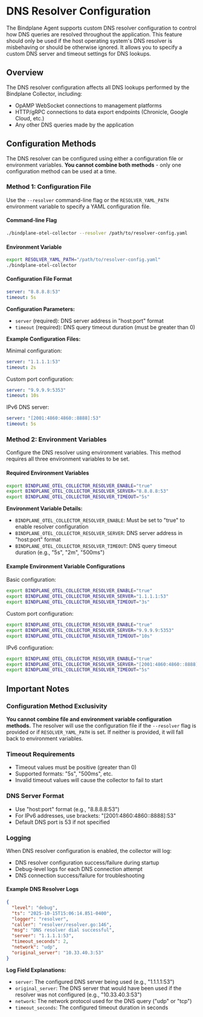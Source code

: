 # DNS Resolver Configuration

The Bindplane Agent supports custom DNS resolver configuration to control how DNS queries are resolved throughout the application. This feature should only be used if the host operating system's DNS resolver is misbehaving or should be otherwise ignored. It allows you to specify a custom DNS server and timeout settings for DNS lookups.

## Overview

The DNS resolver configuration affects all DNS lookups performed by the Bindplane Collector, including:
- OpAMP WebSocket connections to management platforms
- HTTP/gRPC connections to data export endpoints (Chronicle, Google Cloud, etc.)
- Any other DNS queries made by the application

## Configuration Methods

The DNS resolver can be configured using either a configuration file or environment variables. **You cannot combine both methods** - only one configuration method can be used at a time.

### Method 1: Configuration File

Use the `--resolver` command-line flag or the `RESOLVER_YAML_PATH` environment variable to specify a YAML configuration file.

#### Command-line Flag
```bash
./bindplane-otel-collector --resolver /path/to/resolver-config.yaml
```

#### Environment Variable
```bash
export RESOLVER_YAML_PATH="/path/to/resolver-config.yaml"
./bindplane-otel-collector
```

#### Configuration File Format
```yaml
server: "8.8.8.8:53"
timeout: 5s
```

**Configuration Parameters:**
- `server` (required): DNS server address in "host:port" format
- `timeout` (required): DNS query timeout duration (must be greater than 0)

**Example Configuration Files:**

Minimal configuration:
```yaml
server: "1.1.1.1:53"
timeout: 2s
```

Custom port configuration:
```yaml
server: "9.9.9.9:5353"
timeout: 10s
```

IPv6 DNS server:
```yaml
server: "[2001:4860:4860::8888]:53"
timeout: 5s
```

### Method 2: Environment Variables

Configure the DNS resolver using environment variables. This method requires all three environment variables to be set.

#### Required Environment Variables
```bash
export BINDPLANE_OTEL_COLLECTOR_RESOLVER_ENABLE="true"
export BINDPLANE_OTEL_COLLECTOR_RESOLVER_SERVER="8.8.8.8:53"
export BINDPLANE_OTEL_COLLECTOR_RESOLVER_TIMEOUT="5s"
```

**Environment Variable Details:**
- `BINDPLANE_OTEL_COLLECTOR_RESOLVER_ENABLE`: Must be set to "true" to enable resolver configuration
- `BINDPLANE_OTEL_COLLECTOR_RESOLVER_SERVER`: DNS server address in "host:port" format
- `BINDPLANE_OTEL_COLLECTOR_RESOLVER_TIMEOUT`: DNS query timeout duration (e.g., "5s", "2m", "500ms")

#### Example Environment Variable Configurations

Basic configuration:
```bash
export BINDPLANE_OTEL_COLLECTOR_RESOLVER_ENABLE="true"
export BINDPLANE_OTEL_COLLECTOR_RESOLVER_SERVER="1.1.1.1:53"
export BINDPLANE_OTEL_COLLECTOR_RESOLVER_TIMEOUT="3s"
```

Custom port configuration:
```bash
export BINDPLANE_OTEL_COLLECTOR_RESOLVER_ENABLE="true"
export BINDPLANE_OTEL_COLLECTOR_RESOLVER_SERVER="9.9.9.9:5353"
export BINDPLANE_OTEL_COLLECTOR_RESOLVER_TIMEOUT="10s"
```

IPv6 configuration:
```bash
export BINDPLANE_OTEL_COLLECTOR_RESOLVER_ENABLE="true"
export BINDPLANE_OTEL_COLLECTOR_RESOLVER_SERVER="[2001:4860:4860::8888]:53"
export BINDPLANE_OTEL_COLLECTOR_RESOLVER_TIMEOUT="5s"
```

## Important Notes

### Configuration Method Exclusivity
**You cannot combine file and environment variable configuration methods.** The resolver will use the configuration file if the `--resolver` flag is provided or if `RESOLVER_YAML_PATH` is set. If neither is provided, it will fall back to environment variables.

### Timeout Requirements
- Timeout values must be positive (greater than 0)
- Supported formats: "5s", "500ms", etc.
- Invalid timeout values will cause the collector to fail to start

### DNS Server Format
- Use "host:port" format (e.g., "8.8.8.8:53")
- For IPv6 addresses, use brackets: "[2001:4860:4860::8888]:53"
- Default DNS port is 53 if not specified

### Logging
When DNS resolver configuration is enabled, the collector will log:
- DNS resolver configuration success/failure during startup
- Debug-level logs for each DNS connection attempt
- DNS connection success/failure for troubleshooting

#### Example DNS Resolver Logs
```json
{
  "level": "debug",
  "ts": "2025-10-15T15:06:14.851-0400",
  "logger": "resolver",
  "caller": "resolver/resolver.go:146",
  "msg": "DNS resolver dial successful",
  "server": "1.1.1.1:53",
  "timeout_seconds": 2,
  "network": "udp",
  "original_server": "10.33.40.3:53"
}
```

**Log Field Explanations:**
- `server`: The configured DNS server being used (e.g., "1.1.1.1:53")
- `original_server`: The DNS server that would have been used if the resolver was not configured (e.g., "10.33.40.3:53")
- `network`: The network protocol used for the DNS query ("udp" or "tcp")
- `timeout_seconds`: The configured timeout duration in seconds
